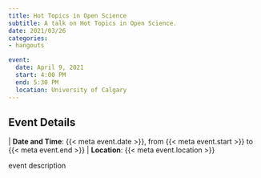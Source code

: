 ```yaml
---
title: Hot Topics in Open Science
subtitle: A talk on Hot Topics in Open Science.
date: 2021/03/26
categories:
- hangouts

event:
  date: April 9, 2021
  start: 4:00 PM
  end: 5:30 PM
  location: University of Calgary
---
```


## Event Details

| __Date and Time__: {{< meta event.date >}}, from {{< meta event.start >}} to {{< meta event.end >}}
| __Location__: {{< meta event.location >}}

event description
